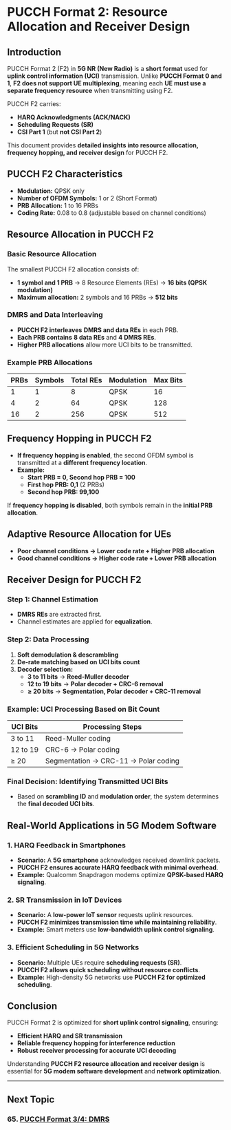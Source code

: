# **PUCCH Format 2: Resource Allocation and Receiver Design**

## **Introduction**
PUCCH Format 2 (F2) in **5G NR (New Radio)** is a **short format** used for **uplink control information (UCI)** transmission. Unlike **PUCCH Format 0 and 1**, **F2 does not support UE multiplexing**, meaning each **UE must use a separate frequency resource** when transmitting using F2.

PUCCH F2 carries:
- **HARQ Acknowledgments (ACK/NACK)**
- **Scheduling Requests (SR)**
- **CSI Part 1** (but **not CSI Part 2**)

This document provides **detailed insights into resource allocation, frequency hopping, and receiver design** for PUCCH F2.

## **PUCCH F2 Characteristics**
- **Modulation:** QPSK only
- **Number of OFDM Symbols:** 1 or 2 (Short Format)
- **PRB Allocation:** 1 to 16 PRBs
- **Coding Rate:** 0.08 to 0.8 (adjustable based on channel conditions)

## **Resource Allocation in PUCCH F2**
### **Basic Resource Allocation**
The smallest PUCCH F2 allocation consists of:
- **1 symbol and 1 PRB** → 8 Resource Elements (REs) → **16 bits (QPSK modulation)**
- **Maximum allocation:** 2 symbols and 16 PRBs → **512 bits**

### **DMRS and Data Interleaving**
- **PUCCH F2 interleaves** **DMRS and data REs** in each PRB.
- **Each PRB contains** **8 data REs** and **4 DMRS REs**.
- **Higher PRB allocations** allow more UCI bits to be transmitted.

### **Example PRB Allocations**
| PRBs | Symbols | Total REs | Modulation | Max Bits |
|------|---------|------------|------------|------------|
| 1    | 1       | 8          | QPSK       | 16         |
| 4    | 2       | 64         | QPSK       | 128        |
| 16   | 2       | 256        | QPSK       | 512        |

## **Frequency Hopping in PUCCH F2**
- **If frequency hopping is enabled**, the second OFDM symbol is transmitted at a **different frequency location**.
- **Example:**
  - **Start PRB = 0, Second hop PRB = 100**
  - **First hop PRB: 0,1** (2 PRBs)
  - **Second hop PRB: 99,100**

If **frequency hopping is disabled**, both symbols remain in the **initial PRB allocation**.

## **Adaptive Resource Allocation for UEs**
- **Poor channel conditions → Lower code rate + Higher PRB allocation**
- **Good channel conditions → Higher code rate + Lower PRB allocation**

## **Receiver Design for PUCCH F2**
### **Step 1: Channel Estimation**
- **DMRS REs** are extracted first.
- Channel estimates are applied for **equalization**.

### **Step 2: Data Processing**
1. **Soft demodulation & descrambling**
2. **De-rate matching based on UCI bits count**
3. **Decoder selection:**
   - **3 to 11 bits** → **Reed-Muller decoder**
   - **12 to 19 bits** → **Polar decoder + CRC-6 removal**
   - **≥ 20 bits** → **Segmentation, Polar decoder + CRC-11 removal**

### **Example: UCI Processing Based on Bit Count**
| UCI Bits | Processing Steps |
|----------|-----------------|
| 3 to 11  | Reed-Muller coding |
| 12 to 19 | CRC-6 → Polar coding |
| ≥ 20     | Segmentation → CRC-11 → Polar coding |

### **Final Decision: Identifying Transmitted UCI Bits**
- Based on **scrambling ID** and **modulation order**, the system determines the **final decoded UCI bits**.

## **Real-World Applications in 5G Modem Software**
### **1. HARQ Feedback in Smartphones**
- **Scenario:** A **5G smartphone** acknowledges received downlink packets.
- **PUCCH F2 ensures accurate HARQ feedback with minimal overhead**.
- **Example:** Qualcomm Snapdragon modems optimize **QPSK-based HARQ signaling**.

### **2. SR Transmission in IoT Devices**
- **Scenario:** A **low-power IoT sensor** requests uplink resources.
- **PUCCH F2 minimizes transmission time while maintaining reliability**.
- **Example:** Smart meters use **low-bandwidth uplink control signaling**.

### **3. Efficient Scheduling in 5G Networks**
- **Scenario:** Multiple UEs require **scheduling requests (SR)**.
- **PUCCH F2 allows quick scheduling without resource conflicts**.
- **Example:** High-density 5G networks use **PUCCH F2 for optimized scheduling**.

## **Conclusion**
PUCCH Format 2 is optimized for **short uplink control signaling**, ensuring:
- **Efficient HARQ and SR transmission**
- **Reliable frequency hopping for interference reduction**
- **Robust receiver processing for accurate UCI decoding**

Understanding **PUCCH F2 resource allocation and receiver design** is essential for **5G modem software development** and **network optimization**.



---
## Next Topic
### 65. [PUCCH Format 3/4: DMRS](Format_3_4_DMRS.md)
